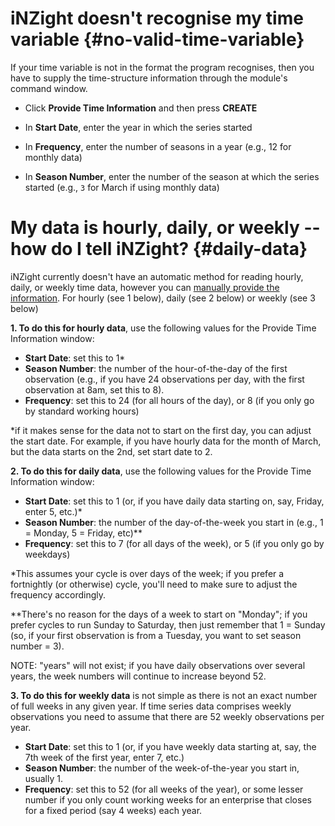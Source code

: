 # iNZight doesn't recognise my time variable {#no-valid-time-variable}

If your time variable is not in the format the program recognises, then you have to supply the time-structure information through the module's command window.

- Click __Provide Time Information__ and then press __CREATE__

- In __Start Date__, enter the year in which the series started

- In __Frequency__, enter the number of seasons in a year (e.g., 12 for monthly data)

- In __Season Number__, enter the number of the season at which the series started (e.g., `3` for March if using monthly data)



# My data is hourly, daily, or weekly -- how do I tell iNZight? {#daily-data}

iNZight currently doesn't have an automatic method for reading hourly, daily, or weekly time data, however you can [manually provide the information](#no-valid-time-variable). For hourly (see 1 below), daily (see 2 below) or weekly (see 3 below)

__1. To do this for hourly data__, use the following values for the Provide Time Information window:
-	__Start Date__: set this to 1*
-	__Season Number__: the number of the hour-of-the-day of the first observation
  (e.g., if you have 24 observations per day, with the first observation at 8am,
  set this to 8).
-	__Frequency__: set this to 24 (for all hours of the day), or 8 (if you only go by standard working hours)

*if it makes sense for the data not to start on the first day, you can adjust the start date.
For example, if you have hourly data for the month of March, but the data starts on the 2nd,
set start date to 2.


__2. To do this for daily data__, use the following values for the Provide Time Information window:
-	__Start Date__: set this to 1 (or, if you have daily data starting on, say, Friday, enter 5, etc.)*
-	__Season Number__: the number of the day-of-the-week you start in (e.g., 1 = Monday, 5 = Friday, etc)**
-	__Frequency__: set this to 7 (for all days of the week), or 5 (if you only go by weekdays)

*This assumes your cycle is over days of the week; if you prefer a fortnightly (or otherwise) cycle, you'll need to make sure to adjust the frequency accordingly.

**There's no reason for the days of a week to start on "Monday"; if you prefer cycles to run Sunday to Saturday, then just remember that 1 = Sunday (so, if your first observation is from a Tuesday, you want to set season number = 3).

NOTE: "years" will not exist; if you have daily observations over several years, the week numbers will continue to increase beyond 52.

__3. To do this for weekly data__ is not simple as there is not an exact number of full weeks in any given year. If time series data comprises weekly observations you need to assume that there are 52 weekly observations per year.
-	__Start Date__: set this to 1 (or, if you have weekly data starting at, say, the 7th week of the first year, enter 7, etc.)
-	__Season Number__: the number of the week-of-the-year you start in, usually 1.
-	__Frequency__: set this to 52 (for all weeks of the year), or some lesser number if you only count working weeks for an enterprise that closes for a fixed period (say 4 weeks) each year.
